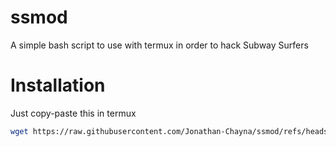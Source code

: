 # ssmod
A simple bash script to use with termux in order to hack Subway Surfers

# Installation
Just copy-paste this in termux
```bash
wget https://raw.githubusercontent.com/Jonathan-Chayna/ssmod/refs/heads/main/script.sh | bash script.sh
```
